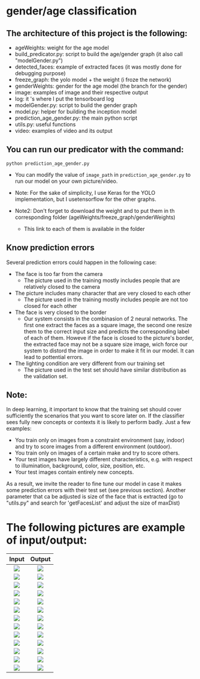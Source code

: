 # gender/age classification

## The architecture of this project is the following:

* ageWeights: weight for the age model
* build_predicator.py: script to build the age/gender graph (it also call "modelGender.py")
* detected_faces: example of extracted faces (it was mostly done for debugging purpose)
* freeze_graph: the yolo model + the weight (i froze the network)
* genderWeights: gender for the age model (the branch for the gender)
* image: examples of image and their respective output
* log: it 's where I put the tensorboard log
* modelGender.py: script to build the gender graph 
* model.py: helper for building the inception model
* prediction_age_gender.py: the main python script
* utils.py: useful functions
* video: examples of video and its output

## You can run our predicator with the command:

```python prediction_age_gender.py```

* You can modify the value of ```image_path``` in ```prediction_age_gender.py``` to run our model on your own picture/video.

* Note: For the sake of simplicity, I use Keras for the YOLO implementation, but I usetensorflow for the other graphs.

* Note2: Don't forget to download the weight and to put them in th corresponding folder (ageWeights/freeze_graph/genderWeights)
	* This link to each of them is available in the folder

## Know prediction errors

Several prediction errors could happen in the following case:
* The face is too far from the camera
	* The picture used in the training mostly includes people that are relatively closed to the camera
* The picture includes many character that are very closed to each other
	* The picture used in the training mostly includes people are not too closed for each other
* The face is very closed to the border
	* Our system consists in the combinasion of 2 neural networks. The first one extract the faces as a square image, the second one resize them to the correct input size and predicts the corresponding label of each of them. Howeve if the face is closed to the picture's border, the extracted face may not be a square size image, wich force our system to distord the image in order to make it fit in our model. It can lead to pottential errors.
* The lighting condition are very different from our training set
	* The picture used in the test set should have similar distribution as the validation set.
	
## Note:

In deep learning, it important to know that the training set should cover sufficiently the scenarios that you want to score later on. If the classifier sees fully new concepts or contexts it is likely to perform badly. Just a few examples:

* You train only on images from a constraint environment (say, indoor) and try to score images from a different environment (outdoor).
* You train only on images of a certain make and try to score others.
* Your test images have largely different characteristics, e.g. with respect to illumination, background, color, size, position, etc.
* Your test images contain entirely new concepts.

As a result, we invite the reader to fine tune our model in case it makes some prediction errors with their test set (see previous section). Another parameter that ca be adjusted is size of the face that is extracted (go to "utils.py" and search for 'getFacesList' and adjust the size of maxDist)
	
	
# The following pictures are example of input/output:

Input            |  Output
:-------------------------:|:-------------------------:
![](/image/Capture.jpg?raw=true)  |  ![](/image/Capture_detected.jpg?raw=true)
![](/image/image_extracted1.jpg?raw=true)  |  ![](/image/image_extracted1_detected.jpg?raw=true)
![](/image/webcam.jpg?raw=true)  |  ![](/image/webcam_detected.jpg?raw=true)
![](/image/olivier.jpg?raw=true)  |  ![](/image/olivier_detected.jpg?raw=true)
![](/image/webcam_test.jpg?raw=true)  |  ![](/image/webcam_test_detected.jpg?raw=true)
![](/image/big_bang_theory4.jpg?raw=true)  |  ![](/image/big_bang_theory4_detected.jpg?raw=true)
![](/image/big_bang_theory2.jpg?raw=true)  |  ![](/image/big_bang_theory2_detected.jpg?raw=true)
![](/image/big_bang_theory3.jpg?raw=true)  |  ![](/image/big_bang_theory3_detected.jpg?raw=true)
![](/image/friends.jpg?raw=true)  |  ![](/image/friends_detected.jpg?raw=true)
![](/image/game-of-thrones.jpg?raw=true)  |  ![](/image/game-of-thrones_detected.jpg?raw=true)
![](/image/how_I_met_your_mother.jpg?raw=true)  |  ![](/image/how_I_met_your_mother_detected.jpg?raw=true)
![](/image/selfi.jpg?raw=true)  |  ![](/image/selfi_detected.jpg?raw=true)
![](/image/selfi2.jpg?raw=true)  |  ![](/image/selfi2_detected.jpg?raw=true)





